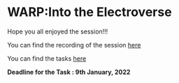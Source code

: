 # WARP:Into the Electroverse

Hope you all enjoyed the session!!!

You can find the recording of the session [here](https://drive.google.com/file/d/1bXvuk6WHgsm-FODKETIxDDL_7RS8JvfP/view?usp=sharing)

You can find the tasks [here](https://drive.google.com/file/d/11TH25s7xJTMGCzRqhd1OV7plWI02v0ic/view?usp=sharing)

**Deadline for the Task : 9th January, 2022**


